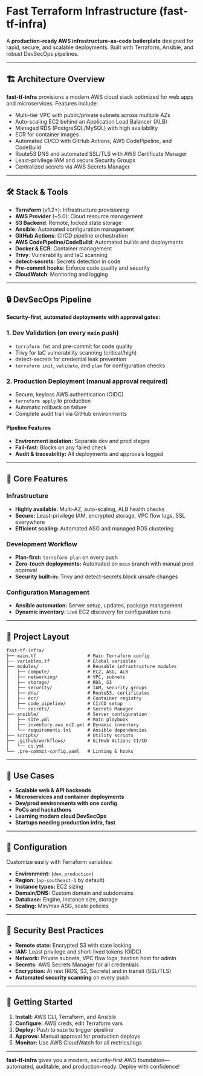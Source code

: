 # Fast Terraform Infrastructure (fast-tf-infra)

A **production-ready AWS infrastructure-as-code boilerplate** designed for rapid, secure, and scalable deployments. Built with Terraform, Ansible, and robust DevSecOps pipelines.

---

## 🏗️ Architecture Overview

**fast-tf-infra** provisions a modern AWS cloud stack optimized for web apps and microservices. Features include:

* Multi-tier VPC with public/private subnets across multiple AZs
* Auto-scaling EC2 behind an Application Load Balancer (ALB)
* Managed RDS (PostgreSQL/MySQL) with high availability
* ECR for container images
* Automated CI/CD with GitHub Actions, AWS CodePipeline, and CodeBuild
* Route53 DNS and automated SSL/TLS with AWS Certificate Manager
* Least-privilege IAM and secure Security Groups
* Centralized secrets via AWS Secrets Manager

---

## 🛠️ Stack & Tools

* **Terraform** (v1.2+): Infrastructure provisioning
* **AWS Provider** (\~5.0): Cloud resource management
* **S3 Backend**: Remote, locked state storage
* **Ansible**: Automated configuration management
* **GitHub Actions**: CI/CD pipeline orchestration
* **AWS CodePipeline/CodeBuild**: Automated builds and deployments
* **Docker & ECR**: Container management
* **Trivy**: Vulnerability and IaC scanning
* **detect-secrets**: Secrets detection in code
* **Pre-commit hooks**: Enforce code quality and security
* **CloudWatch**: Monitoring and logging

---

## 🔒 DevSecOps Pipeline

**Security-first, automated deployments with approval gates:**

### 1. Dev Validation (on every `main` push)

* `terraform fmt` and pre-commit for code quality
* Trivy for IaC vulnerability scanning (critical/high)
* detect-secrets for credential leak prevention
* `terraform init`, `validate`, and `plan` for configuration checks

### 2. Production Deployment (manual approval required)

* Secure, keyless AWS authentication (OIDC)
* `terraform apply` to production
* Automatic rollback on failure
* Complete audit trail via GitHub environments

#### **Pipeline Features**

* **Environment isolation:** Separate dev and prod stages
* **Fail-fast:** Blocks on any failed check
* **Audit & traceability:** All deployments and approvals logged

---

## 🚀 Core Features

### Infrastructure

* **Highly available:** Multi-AZ, auto-scaling, ALB health checks
* **Secure:** Least-privilege IAM, encrypted storage, VPC flow logs, SSL everywhere
* **Efficient scaling:** Automated ASG and managed RDS clustering

### Development Workflow

* **Plan-first:** `terraform plan` on every push
* **Zero-touch deployments:** Automated on `main` branch with manual prod approval
* **Security built-in:** Trivy and detect-secrets block unsafe changes

### Configuration Management

* **Ansible automation:** Server setup, updates, package management
* **Dynamic inventory:** Live EC2 discovery for configuration runs

---

## 📁 Project Layout

```
fast-tf-infra/
├── main.tf                   # Main Terraform config
├── variables.tf              # Global variables
├── modules/                  # Reusable infrastructure modules
│   ├── compute/              # EC2, ASG, ALB
│   ├── networking/           # VPC, subnets
│   ├── storage/              # RDS, S3
│   ├── security/             # IAM, security groups
│   ├── dns/                  # Route53, certificates
│   ├── ecr/                  # Container registry
│   ├── code_pipeline/        # CI/CD setup
│   └── secrets/              # Secrets Manager
├── ansible/                  # Server configuration
│   ├── site.yml              # Main playbook
│   ├── inventory.aws_ec2.yml # Dynamic inventory
│   └── requirements.txt      # Ansible dependencies
├── scripts/                  # Utility scripts
├── .github/workflows/        # GitHub Actions CI/CD
│   └── ci.yml
└── .pre-commit-config.yaml   # Linting & hooks
```

---

## 🎯 Use Cases

* **Scalable web & API backends**
* **Microservices and container deployments**
* **Dev/prod environments with one config**
* **PoCs and hackathons**
* **Learning modern cloud DevSecOps**
* **Startups needing production infra, fast**

---

## 🔧 Configuration

Customize easily with Terraform variables:

* **Environment:** (`dev`, `production`)
* **Region:** (`ap-southeast-1` by default)
* **Instance types:** EC2 sizing
* **Domain/DNS:** Custom domain and subdomains
* **Database:** Engine, instance size, storage
* **Scaling:** Min/max ASG, scale policies

---

## 🔐 Security Best Practices

* **Remote state:** Encrypted S3 with state locking
* **IAM:** Least privilege and short-lived tokens (OIDC)
* **Network:** Private subnets, VPC flow logs, bastion host for admin
* **Secrets:** AWS Secrets Manager for all credentials
* **Encryption:** At rest (RDS, S3, Secrets) and in transit (SSL/TLS)
* **Automated security scanning** on every push

---

## 🚦 Getting Started

1. **Install:** AWS CLI, Terraform, and Ansible
2. **Configure:** AWS creds, edit Terraform vars
3. **Deploy:** Push to `main` to trigger pipeline
4. **Approve:** Manual approval for production deploys
5. **Monitor:** Use AWS CloudWatch for all metrics/logs

---

**fast-tf-infra** gives you a modern, security-first AWS foundation—automated, auditable, and production-ready. Deploy with confidence!
